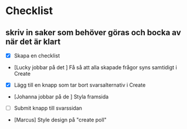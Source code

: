# Checklist

## skriv in saker som behöver göras och bocka av när det är klart

- [x] Skapa en checklist
- [Lucky jobbar på det ] Få så att alla skapade frågor syns samtidigt i Create
- [x] Lägg till en knapp som tar bort svarsalternativ i Create
- [Johanna jobbar på de ] Styla framsida
- [ ] Submit knapp till svarssidan
- [Marcus] Style design på "create poll"
